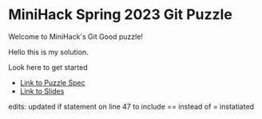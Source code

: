 # MiniHack Spring 2023 Git Puzzle

Welcome to MiniHack's Git Good puzzle!

Hello this is my solution. 

Look here to get started
- [Link to Puzzle Spec](https://docs.google.com/document/d/1liSQt-XAfyyEVkuwCPXu3S8veBe8c6_P2vnIRU6RCpg/edit?usp=sharing)
- [Link to Slides](https://docs.google.com/presentation/d/1F5RhFQf6wL2ZlPuHPojoFckWtyn7v3m3-J0q34kCHvk/edit?usp=sharing)

edits:
updated if statement on line 47 to include == instead of =
instatiated 
